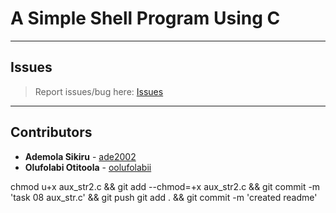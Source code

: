 # A Simple Shell Program Using C

---

## Issues

> Report issues/bug here: [Issues](https://github.com/oolufolabii/simple_shell/issues)

---

## Contributors

+ **Ademola Sikiru** - [ade2002](https://github.com/Ade2002/)
+ **Olufolabi Otitoola** - [oolufolabii](github.com/oolufolabii/)


chmod u+x aux_str2.c && git add --chmod=+x aux_str2.c && git commit -m 'task 08 aux_str.c' && git push
git add . && git commit -m 'created readme'
